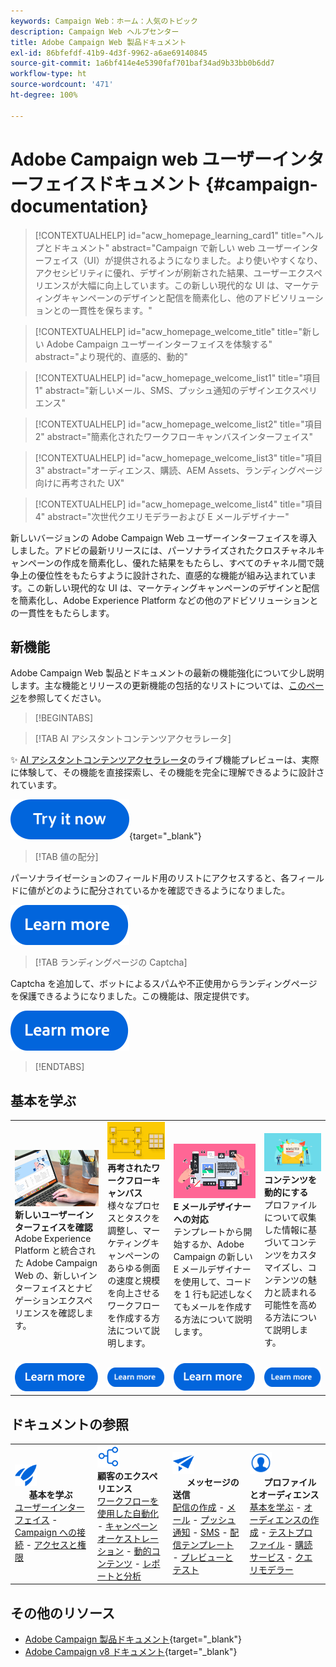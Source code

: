 ```yaml
---
keywords: Campaign Web：ホーム：人気のトピック
description: Campaign Web ヘルプセンター
title: Adobe Campaign Web 製品ドキュメント
exl-id: 86bfefdf-41b9-4d3f-9962-a6ae69140845
source-git-commit: 1a6bf414e4e5390faf701baf34ad9b33bb0b6dd7
workflow-type: ht
source-wordcount: '471'
ht-degree: 100%

---
```


# Adobe Campaign web ユーザーインターフェイスドキュメント {#campaign-documentation}

>[!CONTEXTUALHELP]
>id="acw_homepage_learning_card1"
>title="ヘルプとドキュメント"
>abstract="Campaign で新しい web ユーザーインターフェイス（UI）が提供されるようになりました。より使いやすくなり、アクセシビリティに優れ、デザインが刷新された結果、ユーザーエクスペリエンスが大幅に向上しています。この新しい現代的な UI は、マーケティングキャンペーンのデザインと配信を簡素化し、他のアドビソリューションとの一貫性を保ちます。"

>[!CONTEXTUALHELP]
>id="acw_homepage_welcome_title"
>title="新しい Adobe Campaign ユーザーインターフェイスを体験する"
>abstract="より現代的、直感的、動的"

>[!CONTEXTUALHELP]
>id="acw_homepage_welcome_list1"
>title="項目 1"
>abstract="新しいメール、SMS、プッシュ通知のデザインエクスペリエンス"

>[!CONTEXTUALHELP]
>id="acw_homepage_welcome_list2"
>title="項目 2"
>abstract="簡素化されたワークフローキャンバスインターフェイス"

>[!CONTEXTUALHELP]
>id="acw_homepage_welcome_list3"
>title="項目 3"
>abstract="オーディエンス、購読、AEM Assets、ランディングページ向けに再考された UX"

>[!CONTEXTUALHELP]
>id="acw_homepage_welcome_list4"
>title="項目 4"
>abstract="次世代クエリモデラーおよび E メールデザイナー"


新しいバージョンの Adobe Campaign Web ユーザーインターフェイスを導入しました。アドビの最新リリースには、パーソナライズされたクロスチャネルキャンペーンの作成を簡素化し、優れた結果をもたらし、すべてのチャネル間で競争上の優位性をもたらすように設計された、直感的な機能が組み込まれています。この新しい現代的な UI は、マーケティングキャンペーンのデザインと配信を簡素化し、Adobe Experience Platform などの他のアドビソリューションとの一貫性をもたらします。

## 新機能

Adobe Campaign Web 製品とドキュメントの最新の機能強化について少し説明します。主な機能とリリースの更新機能の包括的なリストについては、[このページ](rn/whats-new.md)を参照してください。

>[!BEGINTABS]

>[!TAB AI アシスタントコンテンツアクセラレータ]

✨ [AI アシスタントコンテンツアクセラレータ](../v8/email/generative-gs.md)のライブ機能プレビューは、実際に体験して、その機能を直接探索し、その機能を完全に理解できるように設計されています。

[![画像](assets/do-not-localize/try-it-button.svg)](https://experienceleague.adobe.com/ja/apps/journey-optimizer/ai-assistant-content-accelerator){target="_blank"}

>[!TAB 値の配分]

パーソナライゼーションのフィールド用のリストにアクセスすると、各フィールドに値がどのように配分されているかを確認できるようになりました。

[![画像](assets/do-not-localize/learn-more-button.svg)](../v8/query/build-query.md#distribution-values-query)

>[!TAB  ランディングページの Captcha]

Captcha を追加して、ボットによるスパムや不正使用からランディングページを保護できるようになりました。この機能は、限定提供です。

[![画像](assets/do-not-localize/learn-more-button.svg)](../v8/landing-pages/create-lp.md#captcha)


>[!ENDTABS]

## 基本を学ぶ

<table style="table-layout:fixed">
  <tr style="border: 0;">
    <td>
    <a href="get-started/user-interface.md"><img src="assets/do-not-localize/menu-ui.jpeg"></a>
    <div><strong>新しいユーザーインターフェイスを確認</strong><br/>Adobe Experience Platform と統合された Adobe Campaign Web の、新しいインターフェイスとナビゲーションエクスペリエンスを確認します。</div>
    </td>
    <td>
    <a href="workflows/gs-workflows.md"><img src="assets/do-not-localize/menu-workflows.jpeg"></a>
    <div><strong>再考されたワークフローキャンバス</strong><br/>様々なプロセスとタスクを調整し、マーケティングキャンペーンのあらゆる側面の速度と規模を向上させるワークフローを作成する方法について説明します。</div><br/>
    </td>
    <td>
    <a href="email/get-started-email-designer.md"><img src="assets/do-not-localize/menu-email.png"></a>
    <div><strong>E メールデザイナーへの対応</strong><br/>テンプレートから開始するか、Adobe Campaign の新しい E メールデザイナーを使用して、コードを 1 行も記述しなくてもメールを作成する方法について説明します。
    </div></td>
    <td>
    <a href="personalization/gs-personalization.md"><img src="assets/do-not-localize/menu-dynamic.png"></a>
    <div><strong>コンテンツを動的にする</strong><br/>プロファイルについて収集した情報に基づいてコンテンツをカスタマイズし、コンテンツの魅力と読まれる可能性を高める方法について説明します。</div>
    </td>
  </tr>
  <tr style="border: 0;">
    <td align="center"><a href="get-started/user-interface.md"><img src="assets/do-not-localize/learn-more-button.svg"></a></td>
    <td align="center"><a href="workflows/gs-workflows.md"><img src="assets/do-not-localize/learn-more-button.svg"></a></td>
    <td align="center"><a href="email/get-started-email-designer.md"><img src="assets/do-not-localize/learn-more-button.svg"></a></td>
    <td align="center"><a href="personalization/gs-personalization.md"><img src="assets/do-not-localize/learn-more-button.svg"></a></td>
    </tr>
</table>

## ドキュメントの参照

<table style="table-layout:auto">
  <tr style="border: 0;">
    <td>
      <img src="assets/do-not-localize/icon-start.svg" width="35px">
    <br/>
      <strong>基本を学ぶ</strong><br/><a href="get-started/user-interface.md">ユーザーインターフェイス</a> - <a href="get-started/connect-to-campaign.md">Campaign への接続</a> - <a href="get-started/permissions.md">アクセスと権限</a>
    </td>
    <td>
      <img src="assets/do-not-localize/icon-experience.svg" width="35px">
    <br/>
      <strong>顧客のエクスペリエンス</strong><br/><a href="workflows/gs-workflows.md" target="_blank">ワークフローを使用した自動化</a> - <a href="campaigns/gs-campaigns.md" target="_blank">キャンペーンオーケストレーション</a> - <a href="personalization/gs-personalization.md">動的コンテンツ</a> - <a href="reporting/gs-reports.md">レポートと分析</a>
    </td>
    <td>
      <img src="assets/do-not-localize/icon-message.svg" width="35px">
    <br/>
      <strong>メッセージの送信</strong><br/><a href="msg/gs-deliveries.md">配信の作成</a> - <a href="email/create-email.md">メール</a> - <a href="push/gs-push.md">プッシュ通知</a> - <a href="sms/gs-sms.md">SMS</a> - <a href="msg/delivery-template.md">配信テンプレート</a> - <a href="preview-test/preview-test.md">プレビューとテスト</a> 
    </td>
    <td>
      <img src="assets/do-not-localize/icon_profile.svg" width="35px">
    <br/>
      <strong>プロファイルとオーディエンス</strong><br/><a href="audience/gs-audiences-recipients.md">基本を学ぶ</a> - <a href="audience/create-audience.md">オーディエンスの作成</a> - <a href="audience/test-profiles.md">テストプロファイル</a> - <a href="audience/manage-services.md">購読サービス</a> - <a href="query/query-modeler-overview.md">クエリモデラー</a>
    </td>
  </tr>
</table>

## その他のリソース

* [Adobe Campaign 製品ドキュメント](https://helpx.adobe.com/jp/legal/product-descriptions/adobe-campaign-managed-cloud-services.html){target="_blank"}
* [Adobe Campaign v8 ドキュメント](https://experienceleague.adobe.com/docs/campaign-v8.html?lang=ja){target="_blank"}